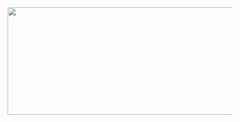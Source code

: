 <div id="slider">
               <img src="images/header.jpg" id="sliderImg"width="735" height="241" />
</div>
